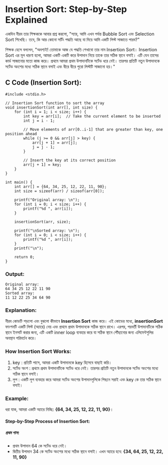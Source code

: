 # Insertion Sort: Step-by-Step Explained

একদিন নীরব তার শিক্ষককে আবার প্রশ্ন করলো, "স্যার, আমি এখন পর্যন্ত Bubble Sort এবং Selection Sort শিখেছি। তবে, কি আর কোনো সর্টিং পদ্ধতি আছে যা দিয়ে আমি একটি লিস্ট সাজাতে পারব?"

শিক্ষক হেসে বললেন, "অবশ্যই! তোমাকে আজ যে পদ্ধতি শেখাবো তার নাম Insertion Sort। Insertion Sort এর মূল ধারণা হলো, আমরা একটি একটি করে উপাদান নিয়ে তাকে তার সঠিক স্থানে বসাই। এটি যেন তাসের কার্ড সাজানোর মতো কাজ করে। প্রথমে আমরা প্রথম উপাদানটিকে সর্টেড ধরে নেই। তারপর প্রতিটি নতুন উপাদানকে সর্টেড অংশের মধ্যে সঠিক স্থানে বসাই এবং ধীরে ধীরে পুরো লিস্টটি সাজানো হয়।"

## C Code (Insertion Sort):
```
#include <stdio.h>

// Insertion Sort function to sort the array
void insertionSort(int arr[], int size) {
    for (int i = 1; i < size; i++) {
        int key = arr[i];  // Take the current element to be inserted
        int j = i - 1;

        // Move elements of arr[0..i-1] that are greater than key, one position ahead
        while (j >= 0 && arr[j] > key) {
            arr[j + 1] = arr[j];
            j = j - 1;
        }
        
        // Insert the key at its correct position
        arr[j + 1] = key;
    }
}

int main() {
    int arr[] = {64, 34, 25, 12, 22, 11, 90};
    int size = sizeof(arr) / sizeof(arr[0]);

    printf("Original array: \n");
    for (int i = 0; i < size; i++) {
        printf("%d ", arr[i]);
    }

    insertionSort(arr, size);

    printf("\nSorted array: \n");
    for (int i = 0; i < size; i++) {
        printf("%d ", arr[i]);
    }
    printf("\n");

    return 0;
}
```
### Output:
```
Original array: 
64 34 25 12 22 11 90 
Sorted array: 
11 12 22 25 34 64 90 
```
### Explanation:

নীরব কোডটি পড়লো এবং বুঝলো কীভাবে **Insertion Sort** কাজ করে। এই কোডের মধ্যে, **insertionSort** ফাংশনটি একটি লিস্ট (অ্যারে) নেয় এবং প্রথমে প্রথম উপাদানকে সঠিক স্থানে রাখে। এরপর, পরবর্তী উপাদানটিকে সঠিক স্থানে ইনসার্ট করার জন্য, এটি একটি inner loop ব্যবহার করে যা সঠিক স্থানে পৌঁছানোর জন্য এলিমেন্টগুলির অবস্থান পরিবর্তন করে।

### How Insertion Sort Works:
1. key : প্রতিটি পাসে, আমরা একটি উপাদানকে key হিসেবে বাছাই করি।
2. সর্টেড অংশ : প্রথমে প্রথম উপাদানটিকে সর্টেড ধরে নেই। তারপর প্রতিটি নতুন উপাদানকে সর্টেড অংশের মধ্যে সঠিক স্থানে বসাই।
3. লুপ : একটি লুপ ব্যবহার করে আমরা সর্টেড অংশের উপাদানগুলিকে পিছনে সরাই এবং key কে তার সঠিক স্থানে বসাই।

### Example:

ধরা যাক, আমরা একটি অ্যারে নিচ্ছি: **{64, 34, 25, 12, 22, 11, 90}**।

#### Step-by-Step Process of Insertion Sort:

##### প্রথম পাস:
* প্রথম উপাদান 64 কে সর্টেড ধরে নেই।
* দ্বিতীয় উপাদান 34 কে সর্টেড অংশের মধ্যে সঠিক স্থানে বসাই। এখন অ্যারে হবে: **{34, 64, 25, 12, 22, 11, 90}**